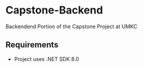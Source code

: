 # Capstone-Backend
Backendend Portion of the Capstone Project at UMKC

## Requirements
- Project uses .NET SDK 8.0
